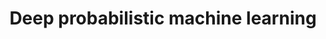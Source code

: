 ---
title: "Deep probabilistic machine learning"
pubDate: "Oct 2017"
endDate: "June 2019"

tags: ["machine-learning", "deep-learning", "spatio-temporal"]

# Project summary to display on homepage.
summary: "In this project, we developed scalable approaches for applying Gaussian process regression to multi-output signals with non-linear dependencies. This included using physics-based techniques, including series representation and ordinary differential equation solvers, combined with machine learning techniques such as GPs and autoregressive flows, to infer latent variables and forces."

image: ""

funder: "EPSRC"
reference: "EP/N014162/1"

description: "This project aimed to develop scalable approaches to deep non-parametric probabilistic models that use approximate inference techniques to learn the structure of the model. The project required the development of practical, interpretable models, with latent variables that can be used by non-academics in a meaningful way.


In this project, we developed scalable approaches for applying Gaussian process regression to multi-output signals with non-linear dependencies. This included using physics-based techniques, including series representation and ordinary differential equation solvers, combined with machine learning techniques such as GPs and autoregressive flows, to infer latent variables and forces."

outcomes: ["A paper using Volterra series for non-linear multi-output Gaussian processes (NLMOGP), published and presented at AISTATS", "A paper presenting work on normalising flows for inferring latent forces in non-linear models, published and presented at AISTATS"]
---